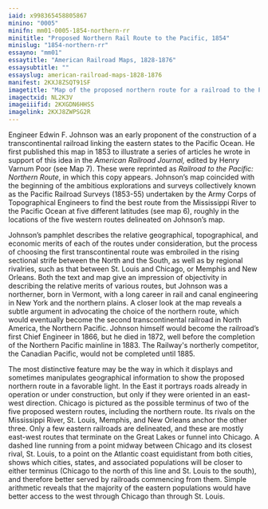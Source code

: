 ```yaml
---
iaid: x998365458805867
minino: "0005"
minifn: mm01-0005-1854-northern-rr
minititle: "Proposed Northern Rail Route to the Pacific, 1854"
minislug: "1854-northern-rr"
essayno: "mm01"
essaytitle: "American Railroad Maps, 1828-1876"
essaysubtitle: ""
essayslug: american-railroad-maps-1828-1876
manifest: 2KXJ8ZSQT91SF
imagetitle: "Map of the proposed northern route for a railroad to the Pacific"
imagectxid: NL2K3V
imageiiifid: 2KXGDN6HHSS
imagelink: 2KXJ8ZWPSG2R
---
```


Engineer Edwin F. Johnson was an early proponent of the construction of a transcontinental railroad linking the eastern states to the Pacific Ocean. He first published this map in 1853 to illustrate a series of articles he wrote in support of this idea in the _American Railroad Journal,_ edited by Henry Varnum Poor (see Map 7). These were reprinted as _Railroad to the Pacific: Northern Route_, in which this copy appears. Johnson’s map coincided with the beginning of the ambitious explorations and surveys collectively known as the Pacific Railroad Surveys (1853-55) undertaken by the Army Corps of Topographical Engineers to find the best route from the Mississippi River to the Pacific Ocean at five different latitudes (see map 6), roughly in the locations of the five western routes delineated on Johnson’s map.

Johnson’s pamphlet describes the relative geographical, topographical, and economic merits of each of the routes under consideration, but the process of choosing the first transcontinental route was embroiled in the rising sectional strife between the North and the South, as well as by regional rivalries, such as that between St. Louis and Chicago, or Memphis and New Orleans. Both the text and map give an impression of objectivity in describing the relative merits of various routes, but Johnson was a northerner, born in Vermont, with a long career in rail and canal engineering in New York and the northern plains. A closer look at the map reveals a subtle argument in advocating the choice of the northern route, which would eventually become the second transcontinental railroad in North America, the Northern Pacific. Johnson himself would become the railroad’s first Chief Engineer in 1866, but he died in 1872, well before the completion of the Northern Pacific mainline in 1883. The Railway's northerly competitor, the Canadian Pacific, would not be completed until 1885.

The most distinctive feature may be the way in which it displays and sometimes manipulates geographical information to show the proposed northern route in a favorable light. In the East it portrays roads already in operation or under construction, but only if they were oriented in an east-west direction. Chicago is pictured as the possible terminus of two of the five proposed western routes, including the northern route. Its rivals on the Mississippi River, St. Louis, Memphis, and New Orleans anchor the other three. Only a few eastern railroads are delineated, and these are mostly east-west routes that terminate on the Great Lakes or funnel into Chicago. A dashed line running from a point midway between Chicago and its closest rival, St. Louis, to a point on the Atlantic coast equidistant from both cities, shows which cities, states, and associated populations will be closer to either terminus (Chicago to the north of this line and St. Louis to the south), and therefore better served by railroads commencing from them. Simple arithmetic reveals that the majority of the eastern populations would have better access to the west through Chicago than through St. Louis.
